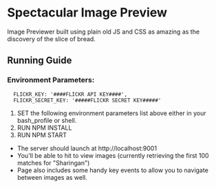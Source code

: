 # Spectacular Image Preview

Image Previewer built using plain old JS and CSS as amazing as the discovery of the slice of bread. 

## Running Guide

### Environment Parameters:
```
  FLICKR_KEY: '####FLICKR API KEY####',
  FLICKR_SECRET_KEY: '#####FLICKR SECRET KEY#####'
```

1. SET the following environment parameters list above either in your bash_profile or shell.
1. RUN NPM INSTALL
1. RUN NPM START
  * The server should launch at http://localhost:9001
  * You'll be able to hit to view images (currently retrieving the first 100 matches for "Sharingan")
  * Page also includes some handy key events to allow you to navigate between images as well.
